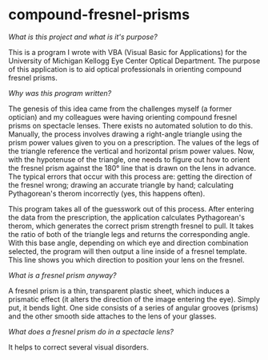 # compound-fresnel-prisms
_What is this project and what is it's purpose?_

This is a program I wrote with VBA (Visual Basic for Applications) for the University of Michigan Kellogg Eye Center Optical Department. The purpose of this application is to aid optical professionals in orienting compound fresnel prisms. 

_Why was this program written?_

The genesis of this idea came from the challenges myself (a former optician) and my colleagues were having orienting compound fresnel prisms on spectacle lenses. There exists no automated solution to do this. Manually, the process involves drawing a right-angle triangle using the prism power values given to you on a prescription. The values of the legs of the triangle reference the vertical and horizontal prism power values. Now, with the hypotenuse of the triangle, one needs to figure out how to orient the fresnel prism against the 180° line that is drawn on the lens in advance. The typical errors that occur with this process are: getting the direction of the fresnel wrong; drawing an accurate triangle by hand; calculating Pythagorean's therom incorrectly (yes, this happens often).

This program takes all of the guesswork out of this process. After entering the data from the prescription, the application calculates Pythagorean's therom, which generates the correct prism strength fresnel to pull. It takes the ratio of both of the triangle legs and returns the corresponding angle. With this base angle, depending on which eye and direction combination selected, the program will then output a line inside of a fresnel template. This line shows you which direction to position your lens on the fresnel.

_What is a fresnel prism anyway?_

A fresnel prism is a thin, transparent plastic sheet, which induces a prismatic effect (it alters the direction of the image entering the eye). Simply put, it bends light. One side consists of a series of angular grooves (prisms) and the other smooth side attaches to the lens of your glasses.

_What does a fresnel prism do in a spectacle lens?_

It helps to correct several visual disorders.

